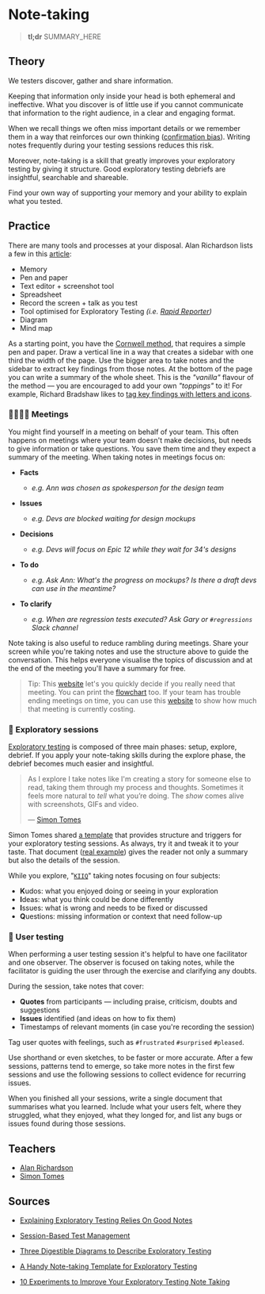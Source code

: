 # Note-taking

> **tl;dr** SUMMARY_HERE

## Theory

We testers discover, gather and share information.

Keeping that information only inside your head is both ephemeral and ineffective. What you discover is of little use if you cannot communicate that information to the right audience, in a clear and engaging format.

When we recall things we often miss important details or we remember them in a way that reinforces our own thinking ([confirmation bias](/tools/biases.md)). Writing notes frequently during your testing sessions reduces this risk.

Moreover, note-taking is a skill that greatly improves your exploratory testing by giving it structure. Good exploratory testing debriefs are insightful, searchable and shareable.

Find your own way of supporting your memory and your ability to explain what you tested.

## Practice

There are many tools and processes at your disposal. Alan Richardson lists a few in this [article](https://www.eviltester.com/2013/09/10-experiments-to-improve-your.html):

- Memory
- Pen and paper
- Text editor + screenshot tool
- Spreadsheet
- Record the screen + talk as you test
- Tool optimised for Exploratory Testing *(i.e. [Rapid Reporter](http://testing.gershon.info/reporter/))*
- Diagram
- Mind map

As a starting point, you have the [Cornwell method](https://youtu.be/cfaZVfQgt0U?t=158), that requires a simple pen and paper. Draw a vertical line in a way that creates a sidebar with one third the width of the page. Use the bigger area to take notes and the sidebar to extract key findings from those notes. At the bottom of the page you can write a summary of the whole sheet. This is the *"vanilla"* flavour of the method — you are encouraged to add your own *"toppings"* to it! For example, Richard Bradshaw likes to [tag key findings with letters and icons](https://youtu.be/H0rFIQe4Chs).

### 👩‍💼👨‍💼 Meetings

You might find yourself in a meeting on behalf of your team. This often happens on meetings where your team doesn't make decisions, but needs to give information or take questions. You save them time and they expect a summary of the meeting. When taking notes in meetings focus on:

- **Facts**

  - *e.g. Ann was chosen as spokesperson for the design team*

- **Issues**
  - *e.g. Devs are blocked waiting for design mockups*

- **Decisions**
  - *e.g. Devs will focus on Epic 12 while they wait for 34's designs*

- **To do**

  - *e.g. Ask Ann: What's the progress on mockups? Is there a draft devs can use in the meantime?*

- **To clarify**
  - *e.g. When are regression tests executed? Ask Gary or `#regressions` Slack channel*

Note taking is also useful to reduce rambling during meetings. Share your screen while you're taking notes and use the structure above to guide the conversation. This helps everyone visualise the topics of discussion and at the end of the meeting you'll have a summary for free.

> Tip: This [website](https://shoulditbeameeting.com/#/) let's you quickly decide if you really need that meeting. You can print the [flowchart](https://dannyroosevelt.com/ratethatmeeting-assets/should-it-be-a-meeting-flowchart.pdf) too. If your team has trouble ending meetings on time, you can use this [website](https://costie.io/) to show how much that meeting is currently costing.

### 🧭 Exploratory sessions

[Exploratory testing](/roles/exploratory-tester.md) is composed of three main phases: setup, explore, debrief. If you apply your note-taking skills during the explore phase, the debrief becomes much easier and insightful.

> As I explore I take notes like I'm creating a story for someone else to read, taking them through my process and thoughts. Sometimes it feels more natural to *tell* what you’re doing. The *show* comes alive with screenshots, GIFs and video.
>
> — [Simon Tomes](https://www.qeek.co/blog/a-handy-note-taking-template-for-exploratory-testing)

Simon Tomes shared [a template](https://docs.google.com/document/d/1rKYmujVhUlNgfeYIBot12Z8E7S0Y_Z4pk5pefK7xO3g) that provides structure and triggers for your exploratory testing sessions. As always, try it and tweak it to your taste. That document ([real example](https://docs.google.com/document/d/1tLovWr2aehnq-JRj1qzAXPv-7r8PdBSdx1uk-X5sr3c)) gives the reader not only a summary but also the details of the session.

While you explore, "[`KIIQ`](/tools/mnemonics.md)" taking notes focusing on four subjects:

- **K**udos: what you enjoyed doing or seeing in your exploration
- **I**deas: what you think could be done differently
- **I**ssues: what is wrong and needs to be fixed or discussed
- **Q**uestions: missing information or context that need follow-up

### 👀 User testing

When performing a user testing session it's helpful to have one facilitator and one observer. The observer is focused on taking notes, while the facilitator is guiding the user through the exercise and clarifying any doubts.

During the session, take notes that cover:

- **Quotes** from participants — including praise, criticism, doubts and suggestions
- **Issues** identified (and ideas on how to fix them)
- Timestamps of relevant moments (in case you're recording the session)

Tag user quotes with feelings, such as `#frustrated` `#surprised` `#pleased`.

Use shorthand or even sketches, to be faster or more accurate. After a few sessions, patterns tend to emerge, so take more notes in the first few sessions and use the following sessions to collect evidence for recurring issues.

When you finished all your sessions, write a single document that summarises what you learned. Include what your users felt, where they struggled, what they enjoyed, what they longed for, and list any bugs or issues found during those sessions.

## Teachers

- [Alan Richardson](https://www.eviltester.com/)
- [Simon Tomes](https://www.qeek.co/author/VjuuLCMAACkH2iwj/simon-tomes)

## Sources

- [Explaining Exploratory Testing Relies On Good Notes](http://thesocialtester.co.uk/explaining-exploratory-testing-relies-on-good-notes/)

- [Session-Based Test Management](https://www.satisfice.com/download/session-based-test-management)

- [Three Digestible Diagrams to Describe Exploratory Testing](https://dojo.ministryoftesting.com/dojo/lessons/three-digestible-diagrams-to-describe-exploratory-testing)

- [A Handy Note-taking Template for Exploratory Testing](https://www.qeek.co/blog/a-handy-note-taking-template-for-exploratory-testing)

- [10 Experiments to Improve Your Exploratory Testing Note Taking](https://club.ministryoftesting.com/t/10-days-of-note-taking-experimentation-start-mon-23rd/16981/20)
